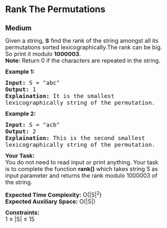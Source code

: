 # Rank The Permutations
## Medium 
<div class="problem-statement">
                <p></p><p><span style="font-size:18px">Given a string, <strong>S</strong> find the rank of the string amongst all its permutations sorted lexicographically.The rank can be big. So print it modulo <strong>1000003</strong>.&nbsp;<br>
<strong>Note:</strong> Return 0 if the characters are repeated in the string.</span></p>

<p><strong><span style="font-size:18px">Example 1:</span></strong></p>

<pre><span style="font-size:18px"><strong>Input:</strong> S = "abc"
<strong>Output:</strong> 1
<strong>Explaination:</strong> It is the smallest 
lexicographically string of the permutation.</span></pre>

<p><strong><span style="font-size:18px">Example 2:</span></strong></p>

<pre><span style="font-size:18px"><strong>Input:</strong> S = "acb"
<strong>Output:</strong> 2
<strong>Explaination:</strong> This is the second smallest
lexicographically string of the permutation.</span></pre>

<p><span style="font-size:18px"><strong>Your Task:</strong><br>
You do not need to read input or print anything. Your task is to complete the function <strong>rank()</strong> which takes string S as input parameter and returns the rank modulo 1000003 of the string.</span></p>

<p><span style="font-size:18px"><strong>Expected Time Complexity:</strong> O(|S|<sup>2</sup>)<br>
<strong>Expected Auxiliary Space:</strong> O(|S|)</span></p>

<p><span style="font-size:18px"><strong>Constraints:</strong><br>
1 ≤ |S| ≤&nbsp;15&nbsp;&nbsp;</span></p>
 <p></p>
            </div>